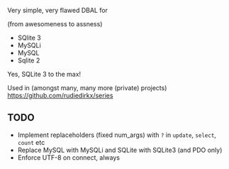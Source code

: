 Very simple, very flawed DBAL for

(from awesomeness to assness)

* SQlite 3
* MySQLi
* MySQL
* Sqlite 2

Yes, SQLite 3 to the max!

Used in (amongst many, many more (private) projects) https://github.com/rudiedirkx/series

## TODO

* Implement replaceholders (fixed num_args) with `?` in `update`, `select`, `count` etc
* Replace MySQL with MySQLi and SQLite with SQLite3 (and PDO only)
* Enforce UTF-8 on connect, always
